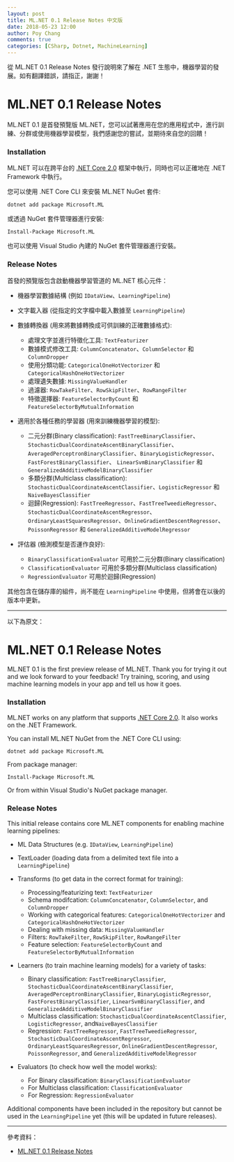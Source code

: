 ```yaml
---
layout: post
title: ML.NET 0.1 Release Notes 中文版
date: 2018-05-23 12:00
author: Poy Chang
comments: true
categories: [CSharp, Dotnet, MachineLearning]
---
```

從 ML.NET 0.1 Release Notes 發行說明來了解在 .NET 生態中，機器學習的發展。如有翻譯錯誤，請指正，謝謝！

# ML.NET 0.1 Release Notes

ML.NET 0.1 是首發預覽版 ML.NET，您可以試著應用在您的應用程式中，進行訓練、分群或使用機器學習模型，我們感謝您的嘗試，並期待來自您的回饋！

### Installation

ML.NET 可以在跨平台的 [.NET Core 2.0](https://www.microsoft.com/net/learn/get-started/windows) 框架中執行，同時也可以正確地在 .NET Framework 中執行。

您可以使用 .NET Core CLI 來安裝 ML.NET NuGet 套件:
```
dotnet add package Microsoft.ML
```

或透過 NuGet 套件管理器進行安裝:
```
Install-Package Microsoft.ML
```

也可以使用 Visual Studio 內建的 NuGet 套件管理器進行安裝。

### Release Notes

首發的預覽版包含啟動機器學習管道的 ML.NET 核心元件：

* 機器學習數據結構 (例如 `IDataView`、`LearningPipeline`)

* 文字載入器 (從指定的文字檔中載入數據至 `LearningPipeline`)

* 數據轉換器 (用來將數據轉換成可供訓練的正確數據格式):
    * 處理文字並進行特徵化工具: `TextFeaturizer`
    * 數據模式修改工具: `ColumnConcatenator`、`ColumnSelector` 和 `ColumnDropper`
    * 使用分類功能: `CategoricalOneHotVectorizer` 和 `CategoricalHashOneHotVectorizer`
    * 處理遺失數據: `MissingValueHandler`
    * 過濾器: `RowTakeFilter`、`RowSkipFilter`、`RowRangeFilter`
    * 特徵選擇器: `FeatureSelectorByCount` 和 `FeatureSelectorByMutualInformation`
    
* 適用於各種任務的學習器 (用來訓練機器學習的模型):
    * 二元分群(Binary classification): `FastTreeBinaryClassifier`、`StochasticDualCoordinateAscentBinaryClassifier`、`AveragedPerceptronBinaryClassifier`、`BinaryLogisticRegressor`、`FastForestBinaryClassifier`、 `LinearSvmBinaryClassifier` 和 `GeneralizedAdditiveModelBinaryClassifier`
    * 多類分群(Multiclass classification): `StochasticDualCoordinateAscentClassifier`、`LogisticRegressor` 和`NaiveBayesClassifier`
    * 迴歸(Regression): `FastTreeRegressor`、`FastTreeTweedieRegressor`、`StochasticDualCoordinateAscentRegressor`、`OrdinaryLeastSquaresRegressor`、`OnlineGradientDescentRegressor`、`PoissonRegressor` 和 `GeneralizedAdditiveModelRegressor`
    
* 評估器 (檢測模型是否運作良好):
    * `BinaryClassificationEvaluator` 可用於二元分群(Binary classification)
    * `ClassificationEvaluator` 可用於多類分群(Multiclass classification)
    * `RegressionEvaluator` 可用於迴歸(Regression)

其他包含在儲存庫的組件，尚不能在 `LearningPipeline` 中使用，但將會在以後的版本中更新。

----------

以下為原文：

# ML.NET 0.1 Release Notes

ML.NET 0.1 is the first preview release of ML.NET. Thank you for trying it out and we look forward to your feedback! Try training, scoring, and using machine learning models in your app and tell us how it goes.

### Installation

ML.NET works on any platform that supports [.NET Core 2.0](https://www.microsoft.com/net/learn/get-started/windows). It also works on the .NET Framework.

You can install ML.NET NuGet from the .NET Core CLI using:
```
dotnet add package Microsoft.ML
```

From package manager:
```
Install-Package Microsoft.ML
```

Or from within Visual Studio's NuGet package manager.

### Release Notes

This initial release contains core ML.NET components for enabling machine learning pipelines:

* ML Data Structures (e.g. `IDataView`, `LearningPipeline`)

* TextLoader (loading data from a delimited text file into a `LearningPipeline`)

* Transforms (to get data in the correct format for training):
    * Processing/featurizing text: `TextFeaturizer`
    * Schema modifcation: `ColumnConcatenator`, `ColumnSelector`, and `ColumnDropper`
    * Working with categorical features: `CategoricalOneHotVectorizer` and `CategoricalHashOneHotVectorizer`
    * Dealing with missing data: `MissingValueHandler`
    * Filters: `RowTakeFilter`, `RowSkipFilter`, `RowRangeFilter`
    * Feature selection: `FeatureSelectorByCount` and `FeatureSelectorByMutualInformation`
    
* Learners (to train machine learning models) for a variety of tasks:
    * Binary classification: `FastTreeBinaryClassifier`, `StochasticDualCoordinateAscentBinaryClassifier`, `AveragedPerceptronBinaryClassifier`, `BinaryLogisticRegressor`, `FastForestBinaryClassifier`,  `LinearSvmBinaryClassifier`, and `GeneralizedAdditiveModelBinaryClassifier`
    * Multiclass classification: `StochasticDualCoordinateAscentClassifier`, `LogisticRegressor`, and`NaiveBayesClassifier`
    * Regression: `FastTreeRegressor`, `FastTreeTweedieRegressor`, `StochasticDualCoordinateAscentRegressor`, `OrdinaryLeastSquaresRegressor`, `OnlineGradientDescentRegressor`, `PoissonRegressor`, and `GeneralizedAdditiveModelRegressor`
    
* Evaluators (to check how well the model works):
    * For Binary classification: `BinaryClassificationEvaluator`
    * For Multiclass classification: `ClassificationEvaluator`
    * For Regression: `RegressionEvaluator`

Additional components have been included in the repository but cannot be used in the `LearningPipeline` yet (this will be updated in future releases).

----------

參考資料：

* [ML.NET 0.1 Release Notes](https://github.com/dotnet/machinelearning/blob/master/docs/release-notes/0.1/release-0.1.md)
